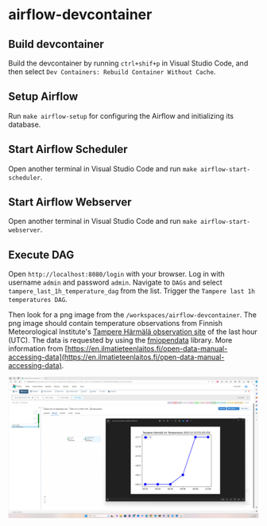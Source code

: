 # airflow-devcontainer

## Build devcontainer

Build the devcontainer by running `ctrl+shif+p` in Visual Studio Code, and then select `Dev Containers: Rebuild Container Without Cache`.

## Setup Airflow

Run `make airflow-setup` for configuring the Airflow and initializing its database.

## Start Airflow Scheduler

Open another terminal in Visual Studio Code and run `make airflow-start-scheduler`.

## Start Airflow Webserver

Open another terminal in Visual Studio Code and run `make airflow-start-webserver`.

## Execute DAG

Open `http://localhost:8080/login` with your browser. Log in with username `admin` and password `admin`. Navigate to `DAGs` and select `tampere_last_1h_temperature_dag` from the list. Trigger the `Tampere last 1h temperatures DAG`.

Then look for a png image from the `/workspaces/airflow-devcontainer`. The png image should contain temperature observations from Finnish Meteorological Institute's [Tampere Härmälä observation site](https://en.ilmatieteenlaitos.fi/local-weather/tampere?station=101124) of the last hour (UTC). The data is requested by using the [fmiopendata](https://github.com/pnuu/fmiopendata) library. More information from [https://en.ilmatieteenlaitos.fi/open-data-manual-accessing-data](https://en.ilmatieteenlaitos.fi/open-data-manual-accessing-data).

![airflow example DAG](/screenshot/airflow-example-dag.png "Airflow example DAG")
